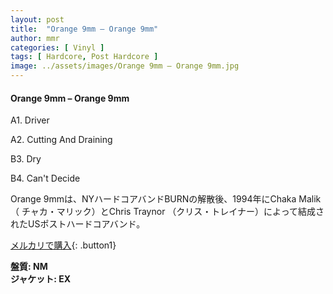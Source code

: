 ```yaml
---
layout: post
title:  "Orange 9mm – Orange 9mm"
author: mmr
categories: [ Vinyl ]
tags: [ Hardcore, Post Hardcore ]
image: ../assets/images/Orange 9mm – Orange 9mm.jpg
---
```


#### Orange 9mm – Orange 9mm

A1. Driver

A2. Cutting And Draining

B3. Dry

B4. Can't Decide

Orange 9mmは、NYハードコアバンドBURNの解散後、1994年にChaka Malik（ チャカ・マリック）とChris Traynor （クリス・トレイナー）によって結成されたUSポストハードコアバンド。

[メルカリで購入](https://jp.mercari.com/item/m11216499808?afid=6142608987){: .button1}

<div class="mt-4 mb-4 d-flex align-items-center">
<strong class="mr-1">盤質: NM</strong>
</div>
<div class="mt-4 mb-4 d-flex align-items-center">
<strong class="mr-1">ジャケット: EX</strong>
</div>
